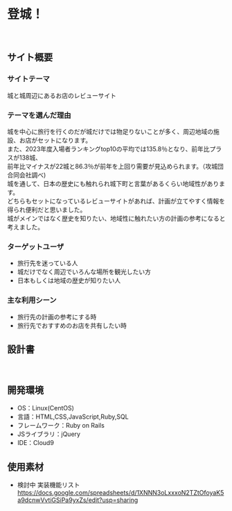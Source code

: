 # 登城！
​
## サイト概要
### サイトテーマ
城と城周辺にあるお店のレビューサイト
### テーマを選んだ理由
城を中心に旅行を行くのだが城だけでは物足りないことが多く、周辺地域の施設、お店がセットになります。<br>
また、2023年度入場者ランキングtop10の平均では135.8％となり、前年比プラスが138城、<br>
前年比マイナスが22城と86.3％が前年を上回り需要が見込められます。（攻城団合同会社調べ)<br>
城を通して、日本の歴史にも触れられ城下町と言葉があるくらい地域性があります。<br>
どちらもセットになっているレビューサイトがあれば、計画が立てやすく情報を得られ便利だと思いました。<br>
城がメインではなく歴史を知りたい、地域性に触れたい方の計画の参考になると考えました。

### ターゲットユーザ
- 旅行先を迷っている人
- 城だけでなく周辺でいろんな場所を観光したい方
- 日本もしくは地域の歴史が知りたい人
### 主な利用シーン
- 旅行先の計画の参考にする時
- 旅行先でおすすめのお店を共有したい時
​
## 設計書
<!--テーマを設定・提出する時点では不要です-->
​
## 開発環境
- OS：Linux(CentOS)
- 言語：HTML,CSS,JavaScript,Ruby,SQL
- フレームワーク：Ruby on Rails
- JSライブラリ：jQuery
- IDE：Cloud9
​
## 使用素材
- 検討中
実装機能リスト
https://docs.google.com/spreadsheets/d/1XNNN3oLxxxoN2TZtOfoyaK5a9dcnwVvtiGSiPa9yxZs/edit?usp=sharing